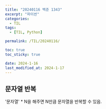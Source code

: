```yaml
---
title: "20240116 백준 1343"
excerpt: "파이썬"
categories:
  - TIL
tags:
  - [TIL, Python]

permalink: /TIL/20240116/

toc: true
toc_sticky: true

date: 2024-1-16
last_modified_at: 2024-1-17
---
```


## 문자열 반복
'문자열' * N을 해주면 N만큼 문자열을 반복할 수 있음.

## 
